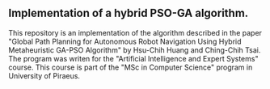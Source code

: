 ## Implementation of a hybrid PSO-GA algorithm.

This repository is an implementation of the algorithm described in
the paper "Global Path Planning for Autonomous Robot Navigation Using
Hybrid Metaheuristic GA-PSO Algorithm" by Hsu-Chih Huang and Ching-Chih Tsai.
The program was writen for the "Artificial Intelligence and Expert Systems"
course. This course is part of the "MSc in Computer Science" program in University of Piraeus.
